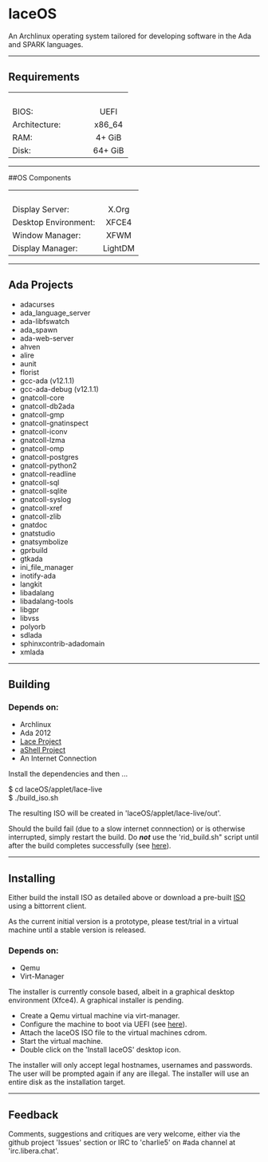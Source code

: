 # laceOS

An Archlinux operating system tailored for developing software in the Ada and SPARK languages.


_______________
## Requirements

|               |             | 
|---------------|:-----------:|
|&nbsp;&nbsp;&nbsp;&nbsp;&nbsp;&nbsp;&nbsp;&nbsp;&nbsp;&nbsp;&nbsp;&nbsp;&nbsp;&nbsp;&nbsp;&nbsp;&nbsp;&nbsp;&nbsp;&nbsp;&nbsp;&nbsp;&nbsp;&nbsp;&nbsp;&nbsp;&nbsp;&nbsp;&nbsp;&nbsp;&nbsp;&nbsp;&nbsp;&nbsp;
| BIOS:         | UEFI        |
| Architecture: | x86_64      |
| RAM:          |  4+ GiB     |
| Disk:         | 64+ GiB     |

_____________
##OS Components

|               |                | 
|---------------|:--------------:|
|&nbsp;&nbsp;&nbsp;&nbsp;&nbsp;&nbsp;&nbsp;&nbsp;&nbsp;&nbsp;&nbsp;&nbsp;&nbsp;&nbsp;&nbsp;&nbsp;&nbsp;&nbsp;&nbsp;&nbsp;&nbsp;&nbsp;&nbsp;&nbsp;&nbsp;&nbsp;&nbsp;&nbsp;&nbsp;&nbsp;&nbsp;&nbsp;&nbsp;&nbsp;
| Display Server:      | X.Org   |
| Desktop Environment: | XFCE4   |
| Window Manager:      | XFWM    |
| Display Manager:     | LightDM |

_______________
## Ada Projects

- adacurses
- ada_language_server
- ada-libfswatch
- ada_spawn
- ada-web-server
- ahven
- alire
- aunit
- florist
- gcc-ada (v12.1.1)
- gcc-ada-debug (v12.1.1)
- gnatcoll-core
- gnatcoll-db2ada
- gnatcoll-gmp
- gnatcoll-gnatinspect
- gnatcoll-iconv
- gnatcoll-lzma
- gnatcoll-omp
- gnatcoll-postgres
- gnatcoll-python2
- gnatcoll-readline
- gnatcoll-sql
- gnatcoll-sqlite
- gnatcoll-syslog
- gnatcoll-xref
- gnatcoll-zlib
- gnatdoc
- gnatstudio
- gnatsymbolize
- gprbuild
- gtkada
- ini_file_manager
- inotify-ada
- langkit
- libadalang
- libadalang-tools
- libgpr
- libvss
- polyorb
- sdlada
- sphinxcontrib-adadomain
- xmlada

___________
## Building

### Depends on:

- Archlinux
- Ada 2012
- [Lace Project](https://github.com/charlie5/lace)
- [aShell Project](https://github.com/charlie5/aShell)
- An Internet Connection

Install the dependencies and then ...


$ cd laceOS/applet/lace-live<br>
$ ./build_iso.sh


The resulting ISO will be created in 'laceOS/applet/lace-live/out'.

Should the build fail (due to a slow internet connnection) or is otherwise interrupted, simply restart the build. Do ***not*** use the
'rid_build.sh" script until after the build completes successfully (see [here](https://wiki.archlinux.org/title/Archiso#Removal_of_work_directory)).

_____________
## Installing

Either build the install ISO as detailed above or download a pre-built
[ISO](https://github.com/charlie5/laceOS/raw/master/laceOS-0.0-x86_64.iso.torrent) using a bittorrent client.

As the current initial version is a prototype, please test/trial in a virtual machine until a stable version is released.

### Depends on:

- Qemu
- Virt-Manager

The installer is currently console based, albeit in a graphical desktop environment (Xfce4). A graphical installer is pending.

- Create a Qemu virtual machine via virt-manager.
- Configure the machine to boot via UEFI 
  (see [here](https://ostechnix.com/enable-uefi-support-for-kvm-virtual-machines-in-linux/#boot-virtual-machines-with-uefi)).
- Attach the laceOS ISO file to the virtual machines cdrom.
- Start the virtual machine.
- Double click on the 'Install laceOS' desktop icon.

The installer will only accept legal hostnames, usernames and passwords. The user will be prompted again if any are illegal. 
The installer will use an entire disk as the installation target.


___________
## Feedback

Comments, suggestions and critiques are very welcome, either via the github project 'Issues' section or IRC to 'charlie5' on #ada channel
 at 'irc.libera.chat'.